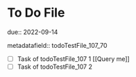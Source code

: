 # To Do File

due:: 2022-09-14

metadatafield:: todoTestFile_107\_70

- [ ] Task of todoTestFile_107 1 [[Query me]]
- [ ] Task of todoTestFile_107 2
